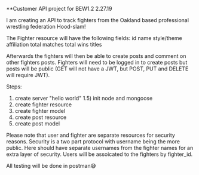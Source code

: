 **Customer API project for BEW1.2 2.27.19

I am creating an API to track fighters from the Oakland based professional wrestling federation Hood-slam!

The Fighter resource will have the following fields:
id
name
style/theme
affiliation
total matches
total wins
titles

Afterwards the fighters will then be able to create posts and comment on other fighters posts. Fighters will need to be logged in to create posts but posts will be public (GET will not have a JWT, but POST, PUT and DELETE will require JWT).

Steps:
1) create server "hello world"
1.5) init node and mongoose
2) create fighter resource
3) create fighter model
4) create post resource
5) create post model

Please note that user and fighter are separate resources for security reasons. Security is a two part protocol with username being the more public. Here should have separate usernames from the fighter names for an extra layer of security. Users will be assoicated to the fighters by fighter_id.

All testing will be done in postman😅
